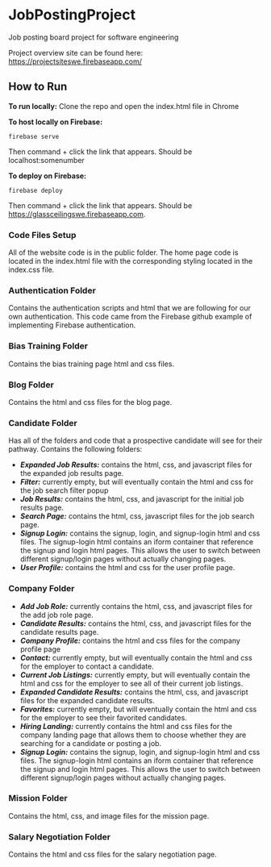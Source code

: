 # JobPostingProject
Job posting board project for software engineering

Project overview site can be found here: https://projectsiteswe.firebaseapp.com/

## How to Run
**To run locally:**
Clone the repo and open the index.html file in Chrome

**To host locally on Firebase:**
```
firebase serve
```
Then command + click the link that appears. Should be localhost:somenumber

**To deploy on Firebase:**
```
firebase deploy
```
Then command + click the link that appears. Should be https://glassceilingswe.firebaseapp.com.

### Code Files Setup
All of the website code is in the public folder. The home page code is located in the index.html file with the corresponding styling located in the index.css file.

### Authentication Folder
Contains the authentication scripts and html that we are following for our own authentication. This code came from the Firebase github example of implementing Firebase authentication.

### Bias Training Folder 
Contains the bias training page html and css files. 

### Blog Folder
Contains the html and css files for the blog page. 

### Candidate Folder
Has all of the folders and code that a prospective candidate will see for their pathway. Contains the following folders:
- ***Expanded Job Results:*** contains the html, css, and javascript files for the expanded job results page.
- ***Filter:*** currently empty, but will eventually contain the html and css for the job search filter popup
- ***Job Results:*** contains the html, css, and javascript for the initial job results page.
- ***Search Page:*** contains the html, css, javascript files for the job search page.
- ***Signup Login:*** contains the signup, login, and signup-login html and css files. The signup-login html contains an iform container that reference the signup and login html pages. This allows the user to switch between different signup/login pages without actually changing pages.
- ***User Profile:*** contains the html and css for the user profile page. 

### Company Folder
- ***Add Job Role:*** currently contains the html, css, and javascript files for the add job role page.
- ***Candidate Results:*** contains the html, css, and javascript files for the candidate results page.
- ***Company Profile:*** contains the html and css files for the company profile page
- ***Contact:*** currently empty, but will eventually contain the html and css for the employer to contact a candidate.
- ***Current Job Listings:*** currently empty, but will eventually contain the html and css for the employer to see all of their current job listings.
- ***Expanded Candidate Results:*** contains the html, css, and javascript files for the expanded candidate results.
- ***Favorites:*** currently empty, but will eventually contain the html and css for the employer to see their favorited candidates.
- ***Hiring Landing:*** currently contains the html and css files for the company landing page that allows them to choose whether they are searching for a candidate or posting a job.
- ***Signup Login:*** contains the signup, login, and signup-login html and css files. The signup-login html contains an iform container that reference the signup and login html pages. This allows the user to switch between different signup/login pages without actually changing pages.

### Mission Folder
Contains the html, css, and image files for the mission page.

### Salary Negotiation Folder
Contains the html and css files for the salary negotiation page.